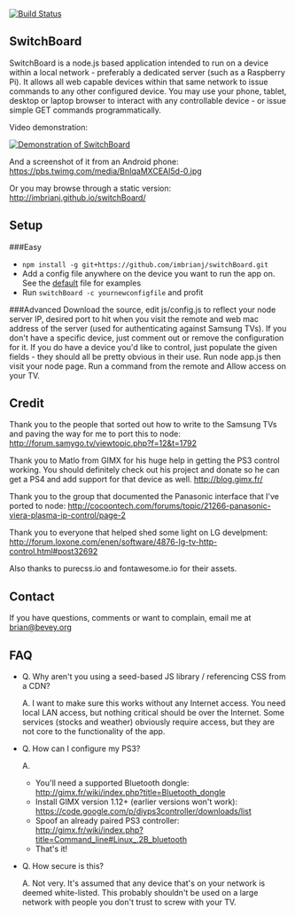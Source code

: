 [![Build Status](https://secure.travis-ci.org/imbrianj/switchBoard.png)](http://travis-ci.org/imbrianj/switchBoard.png)

SwitchBoard
---
SwitchBoard is a node.js based application intended to run on a device within a local network - preferably a dedicated server (such as a Raspberry Pi).  It allows all web capable devices within that same network to issue commands to any other configured device.  You may use your phone, tablet, desktop or laptop browser to interact with any controllable device - or issue simple GET commands programmatically.

Video demonstration:

[![Demonstration of SwitchBoard](http://img.youtube.com/vi/6zJVRXMuuE4/0.jpg)](https://www.youtube.com/watch?v=6zJVRXMuuE4)

And a screenshot of it from an Android phone:
https://pbs.twimg.com/media/BnIqaMXCEAI5d-0.jpg

Or you may browse through a static version:
http://imbrianj.github.io/switchBoard/

Setup
---
###Easy
- ```npm install -g git+https://github.com/imbrianj/switchBoard.git```
- Add a config file anywhere on the device you want to run the app on. See the [default](config/config.js) file for examples
- Run ```switchBoard -c yournewconfigfile``` and profit

###Advanced
Download the source, edit js/config.js to reflect your node server IP, desired port to hit when you visit the remote and web mac address of the server (used for authenticating against Samsung TVs).  If you don't have a specific device, just comment out or remove the configuration for it.  If you do have a device you'd like to control, just populate the given fields - they should all be pretty obvious in their use.  Run node app.js then visit your node page.  Run a command from the remote and Allow access on your TV.

Credit
---
Thank you to the people that sorted out how to write to the Samsung TVs and paving the way for me to port this to node: http://forum.samygo.tv/viewtopic.php?f=12&t=1792

Thank you to Matlo from GIMX for his huge help in getting the PS3 control working.  You should definitely check out his project and donate so he can get a PS4 and add support for that device as well. http://blog.gimx.fr/

Thank you to the group that documented the Panasonic interface that I've ported to node:
http://cocoontech.com/forums/topic/21266-panasonic-viera-plasma-ip-control/page-2

Thank you to everyone that helped shed some light on LG develpment:
http://forum.loxone.com/enen/software/4876-lg-tv-http-control.html#post32692

Also thanks to purecss.io and fontawesome.io for their assets.

Contact
---
If you have questions, comments or want to complain, email me at brian@bevey.org

FAQ
---
- Q. Why aren't you using a seed-based JS library / referencing CSS from a CDN?

  A. I want to make sure this works without any Internet access.  You need local LAN access, but nothing critical should be over the Internet.  Some services (stocks and weather) obviously require access, but they are not core to the functionality of the app.

- Q. How can I configure my PS3?

  A.
   * You'll need a supported Bluetooth dongle: http://gimx.fr/wiki/index.php?title=Bluetooth_dongle
   * Install GIMX version 1.12+ (earlier versions won't work): https://code.google.com/p/diyps3controller/downloads/list
   * Spoof an already paired PS3 controller: http://gimx.fr/wiki/index.php?title=Command_line#Linux_.2B_bluetooth
   * That's it!

- Q. How secure is this?

  A. Not very.  It's assumed that any device that's on your network is deemed white-listed.  This probably shouldn't be used on a large network with people you don't trust to screw with your TV.
